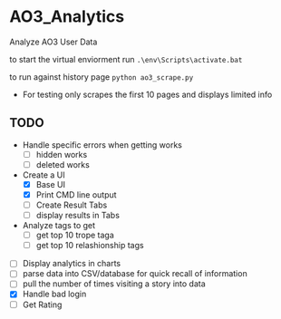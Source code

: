 # AO3_Analytics
Analyze AO3 User Data

to start the virtual enviorment run `.\env\Scripts\activate.bat `

to run against history page `python ao3_scrape.py`
- For testing only scrapes the first 10 pages and displays limited info


## TODO
- Handle specific errors when getting works
  - [ ] hidden works
  - [ ] deleted works
- Create a UI
  - [X] Base UI
  - [X] Print CMD line output
  - [ ] Create Result Tabs
  - [ ] display results in Tabs
- Analyze tags to get
  - [ ] get top 10 trope taga
  - [ ] get top 10 relashionship tags
- [ ] Display analytics in charts
- [ ] parse data into CSV/database for quick recall of information
- [ ] pull the number of times visiting a story into data 
- [X] Handle bad login
- [ ] Get Rating